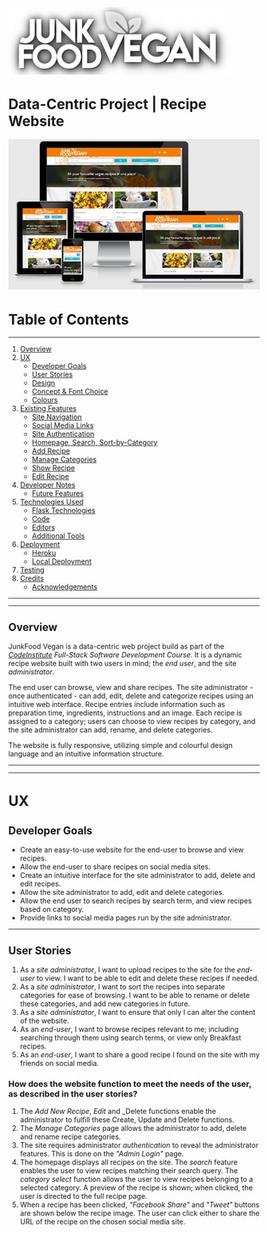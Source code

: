![Logo](/static/readme-assets/logo-readme.png)
# Data-Centric Project | Recipe Website
![AmIResponsive Screenshot](/static/readme-assets/responsive-screens.png)

# Table of Contents
<hr>

1. [Overview](#overview)
2. [UX](#ux)
    * [Developer Goals](#developer-goals)
    * [User Stories](#user-stories)
    * [Design](#design)
    * [Concept & Font Choice](#concept-and-font-choice)
    * [Colours](#colours)
3. [Existing Features](#Existing-Features)
    * [Site Navigation](#site-navigation)
    * [Social Media Links](#social-media-links)
    * [Site Authentication](#site-authentication)
    * [Homepage, Search, Sort-by-Category](#homepage/search/sort)
    * [Add Recipe](#add-recipe)
    * [Manage Categories](#manage-categories)
    * [Show Recipe](#show-recipe)
    * [Edit Recipe](#edit-recipe)
4. [Developer Notes](#developer-notes)
    * [Future Features](#future-features)
5. [Technologies Used](#technologies-used)
    * [Flask Technologies](#flask-technologies)
    * [Code](#code)
    * [Editors](#editors)
    * [Additional Tools](#additional-tools)
6. [Deployment](#deployment)
    * [Heroku](#heroku)
    * [Local Deployment](#local-deployment)
7. [Testing](#testing)
8. [Credits](#credits)
    * [Acknowledgements](#acknowledgements)

<hr>
<hr>

## Overview

JunkFood Vegan is a data-centric web project build as part of the _[CodeInstitute](http://www.codeinstitute.net/) Full-Stack Software Development Course._
It is a dynamic recipe website built with two users in mind; the _end user_, and the site _administrator_.

The end user can browse, view and share recipes. 
The site administrator - once authenticated - can add, edit, delete and categorize recipes using an intuitive web interface.
Recipe entries include information such as preparation time, ingredients, instructions and an image.
Each recipe is assigned to a category; users can choose to view recipes by category, and the site administrator can add, rename, and delete categories.

The website is fully responsive, utilizing simple and colourful design language and an intuitive information structure.

<hr>
<hr>

# UX

## Developer Goals
* Create an easy-to-use website for the end-user to browse and view recipes.
* Allow the end-user to share recipes on social media sites.
* Create an intuitive interface for the site administrator to add, delete and edit recipes.
* Allow the site administrator to add, edit and delete categories.
* Allow the end user to search recipes by search term, and view recipes based on category.
* Provide links to social media pages run by the site administrator.

<hr> 

## User Stories
1. As a _site administrator_, I want to upload recipes to the site for the _end-user_ to view. I want to be able to edit and delete these recipes if needed.
2. As a _site administrator_, I want to sort the recipes into separate categories for ease of browsing. I want to be able to rename or delete these categories, and add new categories in future.
3. As a _site administrator_, I want to ensure that only I can alter the content of the website.
4. As an _end-user_, I want to browse recipes relevant to me; including searching through them using search terms, or view only Breakfast recipes.
5. As an _end-user_, I want to share a good recipe I found on the site with my friends on social media.
   
### How does the website function to meet the needs of the user, as described in the user stories?
1. The _Add New Recipe_, _Edit_ and _Delete functions enable the administrator to fulfill these Create, Update and Delete functions.
2. The _Manage Categories_ page allows the administrator to add, delete and rename recipe categories.
3. The site requires administrator _authentication_ to reveal the administrator features. This is done on the _"Admin Login"_ page.
4. The homepage displays all recipes on the site. The _search_ feature enables the user to view recipes matching their search query. The _category select_ function allows the user to view recipes belonging to a selected category. 
    A preview of the recipe is shown; when clicked, the user is directed to the full recipe page.
5. When a recipe has been clicked, _"Facebook Share"_ and _"Tweet"_ buttons are shown below the recipe image. The user can click either to share the URL of the recipe on the chosen social media site.

